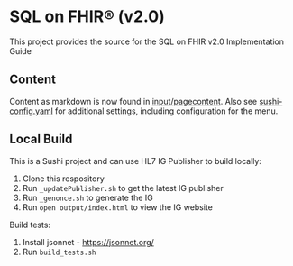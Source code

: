 # SQL on FHIR® (v2.0)

This project provides the source for the SQL on FHIR v2.0 Implementation Guide

## Content

Content as markdown is now found in [input/pagecontent](input/pagecontent).
Also see [sushi-config.yaml](sushi-config.yaml) for additional settings,
including configuration for the menu.

## Local Build

This is a Sushi project and can use HL7 IG Publisher to build locally:

  1. Clone this respository
  2. Run `_updatePublisher.sh` to get the latest IG publisher
  3. Run `_genonce.sh` to generate the IG
  4. Run `open output/index.html` to view the IG website

Build tests:

  1. Install jsonnet - https://jsonnet.org/
  2. Run `build_tests.sh`

